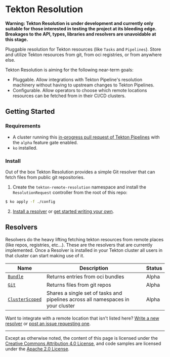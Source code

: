 # Tekton Resolution

**Warning: Tekton Resolution is under development and currently only
suitable for those interested in testing the project at its bleeding
edge. Breakages to the API, types, libraries and resolvers are unavoidable
at this stage.**

Pluggable resolution for Tekton resources (like `Tasks` and
`Pipelines`). Store and utilize Tekton resources from git,
from oci registries, or from anywhere else.

Tekton Resolution is aiming for the following near-term goals:

- Pluggable. Allow integrations with Tekton Pipeline's resolution machinery
  without having to upstream changes to Tekton Pipelines.
- Configurable. Allow operators to choose which remote locations resources
  can be fetched from in their CI/CD clusters.

## Getting Started

### Requirements

- A cluster running this [in-progress pull request of Tekton Pipelines](https://github.com/tektoncd/pipeline/pull/4596)
  with the `alpha` feature gate enabled.
- `ko` installed.

### Install

Out of the box Tekton Resolution provides a simple Git resolver that can
fetch files from public git repositories.

1. Create the `tekton-remote-resolution` namespace and install
the `ResolutionRequest` controller from the root of this repo:

```bash
$ ko apply -f ./config
```

2. [Install a resolver](#resolvers) or [get started writing your
   own](./docs/how-to-write-a-resolver.md).

## Resolvers

Resolvers do the heavy lifting fetching tekton resources from remote places (like repos, registries, etc...). These are the resolvers that are currently implemented. Once a Resolver is installed in your Tekton cluster all users in that cluster can start making use of it.

| Name                                                        | Description                                                                     | Status    |
|-------------------------------------------------------------|---------------------------------------------------------------------------------|-----------|
| [`Bundle`](./bundleresolver)                                | Returns entries from oci bundles                                                | Alpha |
| [`Git`](./gitresolver)                                      | Returns files from git repos                                                    | Alpha |
| [`ClusterScoped`](https://github.com/sbwsg/clusterresolver) | Shares a single set of tasks and pipelines across all namespaces in your cluster | Alpha |

Want to integrate with a remote location that isn't listed here? [Write a new resolver](./docs/how-to-write-a-resolver.md) or [post an issue requesting one](https://github.com/tektoncd/resolution/issues/new?assignees=&labels=kind%2Ffeature&template=feature-request.md).

---

Except as otherwise noted, the content of this page is licensed under the
[Creative Commons Attribution 4.0 License](https://creativecommons.org/licenses/by/4.0/),
and code samples are licensed under the
[Apache 2.0 License](https://www.apache.org/licenses/LICENSE-2.0).
